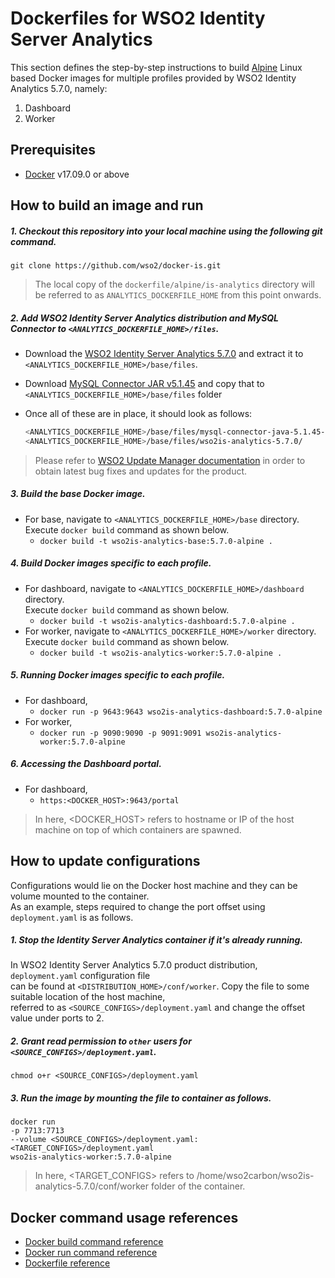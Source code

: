 # Dockerfiles for WSO2 Identity Server Analytics #

This section defines the step-by-step instructions to build [Alpine](https://hub.docker.com/_/alpine/) Linux based Docker images for multiple profiles
provided by WSO2 Identity Analytics 5.7.0, namely:<br>

1. Dashboard
2. Worker

## Prerequisites

* [Docker](https://www.docker.com/get-docker) v17.09.0 or above

## How to build an image and run
##### 1. Checkout this repository into your local machine using the following git command.

```
git clone https://github.com/wso2/docker-is.git
```

>The local copy of the `dockerfile/alpine/is-analytics` directory will be referred to as `ANALYTICS_DOCKERFILE_HOME` from this point onwards.

##### 2. Add WSO2 Identity Server Analytics distribution and MySQL Connector to `<ANALYTICS_DOCKERFILE_HOME>/files`.

- Download the [WSO2 Identity Server Analytics 5.7.0](https://wso2.com/identity-and-access-management/install/analytics/)
and extract it to `<ANALYTICS_DOCKERFILE_HOME>/base/files`.
- Download [MySQL Connector JAR v5.1.45](https://downloads.mysql.com/archives/c-j) and copy that to `<ANALYTICS_DOCKERFILE_HOME>/base/files` folder <br>
- Once all of these are in place, it should look as follows:

  ```bash
  <ANALYTICS_DOCKERFILE_HOME>/base/files/mysql-connector-java-5.1.45-bin.jar
  <ANALYTICS_DOCKERFILE_HOME>/base/files/wso2is-analytics-5.7.0/
  ```

>Please refer to [WSO2 Update Manager documentation](https://docs.wso2.com/display/WUM300/WSO2+Update+Manager)
in order to obtain latest bug fixes and updates for the product.

##### 3. Build the base Docker image.

- For base, navigate to `<ANALYTICS_DOCKERFILE_HOME>/base` directory. <br>
  Execute `docker build` command as shown below.
    + `docker build -t wso2is-analytics-base:5.7.0-alpine .`
    
##### 4. Build Docker images specific to each profile.

- For dashboard, navigate to `<ANALYTICS_DOCKERFILE_HOME>/dashboard` directory. <br>
  Execute `docker build` command as shown below.
    + `docker build -t wso2is-analytics-dashboard:5.7.0-alpine .`
- For worker, navigate to `<ANALYTICS_DOCKERFILE_HOME>/worker` directory. <br>
  Execute `docker build` command as shown below.
    + `docker build -t wso2is-analytics-worker:5.7.0-alpine .`
    
##### 5. Running Docker images specific to each profile.

- For dashboard,
    + `docker run -p 9643:9643 wso2is-analytics-dashboard:5.7.0-alpine`
- For worker,
    + `docker run -p 9090:9090 -p 9091:9091 wso2is-analytics-worker:5.7.0-alpine`
    
##### 6. Accessing the Dashboard portal.

- For dashboard,
    + `https:<DOCKER_HOST>:9643/portal`
    
>In here, <DOCKER_HOST> refers to hostname or IP of the host machine on top of which containers are spawned.

## How to update configurations

Configurations would lie on the Docker host machine and they can be volume mounted to the container. <br>
As an example, steps required to change the port offset using `deployment.yaml` is as follows.

##### 1. Stop the Identity Server Analytics container if it's already running.

In WSO2 Identity Server Analytics 5.7.0 product distribution, `deployment.yaml` configuration file <br>
can be found at `<DISTRIBUTION_HOME>/conf/worker`. Copy the file to some suitable location of the host machine, <br>
referred to as `<SOURCE_CONFIGS>/deployment.yaml` and change the offset value under ports to 2.

##### 2. Grant read permission to `other` users for `<SOURCE_CONFIGS>/deployment.yaml`.
```
chmod o+r <SOURCE_CONFIGS>/deployment.yaml
```

##### 3. Run the image by mounting the file to container as follows.
```
docker run 
-p 7713:7713
--volume <SOURCE_CONFIGS>/deployment.yaml:<TARGET_CONFIGS>/deployment.yaml
wso2is-analytics-worker:5.7.0-alpine
```

>In here, <TARGET_CONFIGS> refers to /home/wso2carbon/wso2is-analytics-5.7.0/conf/worker folder of the container.

## Docker command usage references

* [Docker build command reference](https://docs.docker.com/engine/reference/commandline/build/)
* [Docker run command reference](https://docs.docker.com/engine/reference/run/)
* [Dockerfile reference](https://docs.docker.com/engine/reference/builder/)
